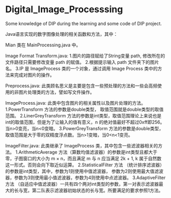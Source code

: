 # Digital_Image_Processsing
Some knowledge of DIP during the learning and some code of DIP project. 

Java语言实现的数字图像处理的相关函数和方法，其中：

Mian 类在 MainProcessing.java 中。

Image Format Transform.java:
1.图片的路径赋给了String变量 path, 修改所在的文件路径只需要修改变量 path 的赋值。
2.根据提示输入 path 文件夹下的图片名。
3.IP 是 ImageProcess 类的一个对象，通过调用 Image Process 类中的方法来完成对图片的操作。

Preprocess.java:
此类顾名思义是主要是包含一些预处理的方法和一些会高频使用的非图片处理类的方法，譬如写文件操作。

ImageProcess.java:
此类中包含图片的相关属性以及图片处理的方法。
1.PowerTransform 方法的参数是double类型， 取值范围就是double类型的取值范围。
2.LinerGreyTransform 方法的参数是int类型，取值范围理论上来说也是int的取值范围，但是为了让输入的值有意义，n 的绝对值最好不超过0xff即256。当n>0变亮，当n<0变暗。
3.PowerGreyTransform 方法的参数是double类型，取值范围是大于零的双精度浮点数。当n>1变暗，当0<n<1变亮。

ImageFilter.java:
此类继承了 ImageProcess 类，其中包含一些滤波器相关的方法。
1.ArithmeticAverage 方法（算数均值滤波器）的参数是int类型且都大于零，子图窗口的大小为 m × n，而且满足 m 与 n 应当满足 2k + 1, k 属于自然数这一形式。否则会向下取近似运算。 
2.StatisticalFilter 方法  （统计排序滤波器）的参数是int类型，其中，参数为1则使用中值滤波器， 参数为2则使用最大值滤波器，参数为3则使用最小值滤波器，参数为4则使用中点滤波器。
3.AdaptiveFilter 方法 （自适应中值滤波器）一共有四个两对int类型的参数，第一对表示滤波器最大的长与宽，第二队表示滤波器初始状态的长与宽。所要满足的要求参照1方法。
